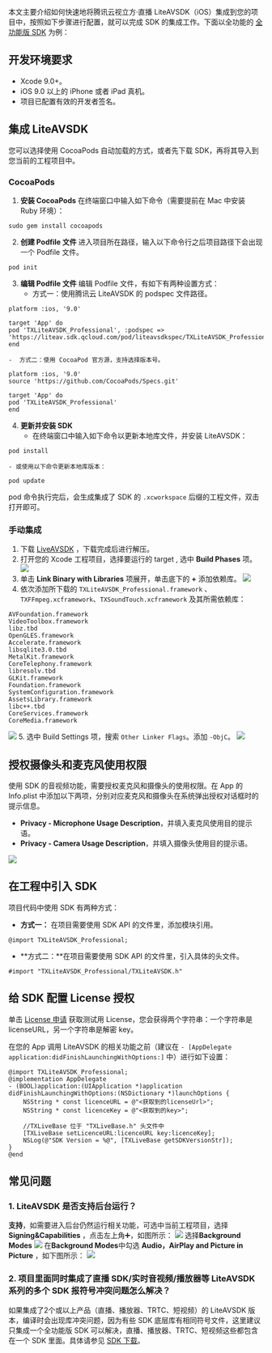 
本文主要介绍如何快速地将腾讯云视立方·直播 LiteAVSDK（iOS）集成到您的项目中，按照如下步骤进行配置，就可以完成 SDK 的集成工作。下面以全功能的 [全功能版 SDK](https://cloud.tencent.com/document/product/454/7873) 为例：

## 开发环境要求
- Xcode 9.0+。
- iOS 9.0 以上的 iPhone 或者 iPad 真机。
- 项目已配置有效的开发者签名。

## 集成 LiteAVSDK
您可以选择使用 CocoaPods 自动加载的方式，或者先下载 SDK，再将其导入到您当前的工程项目中。

[](id:cocoapods)
### CocoaPods
1. **安装 CocoaPods**
在终端窗口中输入如下命令（需要提前在 Mac 中安装 Ruby 环境）：
```
sudo gem install cocoapods
```
2. **创建 Podfile 文件**
进入项目所在路径，输入以下命令行之后项目路径下会出现一个 Podfile 文件。
```
pod init
```
3. **编辑 Podfile 文件**
编辑 Podfile 文件，有如下有两种设置方式：
	-  方式一：使用腾讯云 LiteAVSDK 的 podspec 文件路径。
```podspec
platform :ios, '9.0'

target 'App' do
pod 'TXLiteAVSDK_Professional', :podspec => 'https://liteav.sdk.qcloud.com/pod/liteavsdkspec/TXLiteAVSDK_Professional.podspec'
end
```
	-  方式二：使用 CocoaPod 官方源，支持选择版本号。
```
platform :ios, '9.0'
source 'https://github.com/CocoaPods/Specs.git'

target 'App' do
pod 'TXLiteAVSDK_Professional'
end
```
4. **更新并安装 SDK**
	- 在终端窗口中输入如下命令以更新本地库文件，并安装 LiteAVSDK：
```
pod install
```
	- 或使用以下命令更新本地库版本：
```
pod update
```
pod 命令执行完后，会生成集成了 SDK 的 `.xcworkspace` 后缀的工程文件，双击打开即可。

[](id:manual)
### 手动集成
1. 下载 [LiveAVSDK](https://cloud.tencent.com/document/product/454/7873) ，下载完成后进行解压。
2. 打开您的 Xcode 工程项目，选择要运行的 target , 选中 **Build Phases** 项。
![](https://qcloudimg.tencent-cloud.cn/raw/db2f2f8d061a20af01a16c0dde7c8247.png)
3. 单击 **Link Binary with Libraries** 项展开，单击底下的 **+** 添加依赖库。
![](https://qcloudimg.tencent-cloud.cn/raw/625efe18420f8f4c01af264007e942d7.png)
4. 依次添加所下载的 `TXLiteAVSDK_Professional.framework` 、`TXFFmpeg.xcframework`、`TXSoundTouch.xcframework` 及其所需依赖库：
```
AVFoundation.framework
VideoToolbox.framework
libz.tbd
OpenGLES.framework
Accelerate.framework
libsqlite3.0.tbd
MetalKit.framework
CoreTelephony.framework
libresolv.tbd
GLKit.framework
Foundation.framework
SystemConfiguration.framework
AssetsLibrary.framework
libc++.tbd
CoreServices.framework
CoreMedia.framework
```
![](https://qcloudimg.tencent-cloud.cn/raw/2cad68ebf4de0faba9fad17c8cf769e7.png)
5. 选中 Build Settings 项，搜索 `Other Linker Flags`。添加 `-ObjC`。
![](https://qcloudimg.tencent-cloud.cn/raw/c4709ea5f04ab51f6f2ce454ba1c1275.png)

## 授权摄像头和麦克风使用权限
使用 SDK 的音视频功能，需要授权麦克风和摄像头的使用权限。在 App 的 Info.plist 中添加以下两项，分别对应麦克风和摄像头在系统弹出授权对话框时的提示信息。
- **Privacy - Microphone Usage Description**，并填入麦克风使用目的提示语。
- **Privacy - Camera Usage Description**，并填入摄像头使用目的提示语。

![](https://qcloudimg.tencent-cloud.cn/raw/9c5f126ece7c31723545a137b38268c6.png)

## 在工程中引入 SDK
项目代码中使用 SDK 有两种方式：
- **方式一：** 在项目需要使用 SDK API 的文件里，添加模块引用。
```
@import TXLiteAVSDK_Professional;
```
- **方式二：**在项目需要使用 SDK API 的文件里，引入具体的头文件。
```
#import "TXLiteAVSDK_Professional/TXLiteAVSDK.h"
```

## 给 SDK 配置 License 授权

单击 [License 申请](https://console.cloud.tencent.com/live/license) 获取测试用 License，您会获得两个字符串：一个字符串是 licenseURL，另一个字符串是解密 key。

在您的 App 调用 LiteAVSDK 的相关功能之前（建议在 `- [AppDelegate application:didFinishLaunchingWithOptions:]` 中）进行如下设置：

```objc
@import TXLiteAVSDK_Professional;
@implementation AppDelegate
- (BOOL)application:(UIApplication *)application didFinishLaunchingWithOptions:(NSDictionary *)launchOptions {
    NSString * const licenceURL = @"<获取到的licenseUrl>";
    NSString * const licenceKey = @"<获取到的key>";
    
    //TXLiveBase 位于 "TXLiveBase.h" 头文件中
    [TXLiveBase setLicenceURL:licenceURL key:licenceKey]; 
    NSLog(@"SDK Version = %@", [TXLiveBase getSDKVersionStr]);
}
@end
```

[](id:faq)
## 常见问题
### 1. LiteAVSDK 是否支持后台运行？
**支持**，如需要进入后台仍然运行相关功能，可选中当前工程项目，选择 **Signing&Capabilities** ，点击左上角➕，如图所示：
![](https://qcloudimg.tencent-cloud.cn/raw/d06bbd6669a4d60bbf2c217b0a8cc961.png)
选择**Background Modes**
![](https://qcloudimg.tencent-cloud.cn/raw/d43e735cb3450fe10c3327803904c0b2.png)
在**Background Modes**中勾选 **Audio，AirPlay and Picture in Picture** ，如下图所示：
![](https://qcloudimg.tencent-cloud.cn/raw/e37c5de253b07f27de0a6554ba3a6311.png)

### 2. 项目里面同时集成了直播 SDK/实时音视频/播放器等 LiteAVSDK 系列的多个 SDK 报符号冲突问题怎么解决？
如果集成了2个或以上产品（直播、播放器、TRTC、短视频）的 LiteAVSDK 版本，编译时会出现库冲突问题，因为有些 SDK 底层库有相同符号文件，这里建议只集成一个全功能版 SDK 可以解决，直播、播放器、TRTC、短视频这些都包含在一个 SDK 里面。具体请参见 [SDK 下载](https://cloud.tencent.com/document/product/454/7873)。

